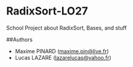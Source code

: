 # RadixSort-LO27
School Project about RadixSort, Bases, and stuff

##Authors
+ Maxime PINARD (maxime.pin@live.fr)
+ Lucas LAZARE (lazarelucas@yahoo.fr)
